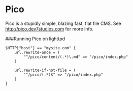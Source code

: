 Pico
====

Pico is a stupidly simple, blazing fast, flat file CMS. See http://pico.dev7studios.com for more info.




###Running Pico on lighttpd

```
$HTTP["host"] == "mysite.com" {
    url.rewrite-once = (
        "^/pico/content/(.*)\.md" => "/pico/index.php"
    )

    url.rewrite-if-not-file = (
        "^/pico/(.*)$" => "/pico/index.php"
    )
}
```
